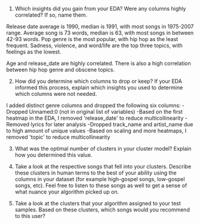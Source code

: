 1. Which insights did you gain from your EDA? Were any columns highly correlated? If so, name them.

Release date average is 1990, median is 1991, with most songs in 1975-2007 range. Average song is 73 words, median is 63, with most songs in between 42-93 words. Pop genre is the most popular, with hip hop as the least frequent. Sadness, violence, and word/life are the top three topics, with feelings as the lowest. 

Age and release_date are highly correlated. There is also a high correlation between hip hop genre and obscene topics.

2. How did you determine which columns to drop or keep? If your EDA informed this process, explain which insights you used to determine which columns were not needed. 

I added distinct genre columns and dropped the following six columns:
-Dropped Unnamed:0 (not in original list of variables)
-Based on the first heatmap in the EDA, I removed 'release_date' to reduce multicollinearity
-Removed lyrics for later analysis
-Dropped track_name and artist_name due to high amount of unique values
-Based on scaling and more heatmaps, I removed 'topic' to reduce multicollinearity 

3. What was the optimal number of clusters in your cluster model? Explain how you determined this value.

4. Take a look at the respective songs that fell into your clusters. Describe these clusters in human terms to the best of your ability using the columns in your dataset (for example high-gospel songs, low-gospel songs, etc). Feel free to listen to these songs as well to get a sense of what nuance your algorithm picked up on.

5. Take a look at the clusters that your algorithm assigned to your test samples. Based on these clusters, which songs would you recommend to this user?
